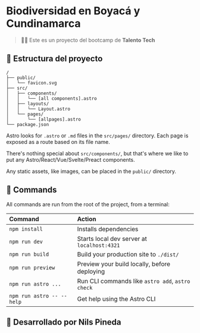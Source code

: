 # Biodiversidad en Boyacá y Cundinamarca

> 🧑‍🚀  Este es un proyecto del bootcamp de **Talento Tech**


## 🚀 Estructura del proyecto


```text
/
├── public/
│   └── favicon.svg
├── src/
│   ├── components/
│   │   └── [all components].astro
│   ├── layouts/
│   │   └── Layout.astro
│   └── pages/
│       └── [allpages].astro
└── package.json
```

Astro looks for `.astro` or `.md` files in the `src/pages/` directory. Each page is exposed as a route based on its file name.

There's nothing special about `src/components/`, but that's where we like to put any Astro/React/Vue/Svelte/Preact components.

Any static assets, like images, can be placed in the `public/` directory.

## 🧞 Commands

All commands are run from the root of the project, from a terminal:

| Command                   | Action                                           |
| :------------------------ | :----------------------------------------------- |
| `npm install`             | Installs dependencies                            |
| `npm run dev`             | Starts local dev server at `localhost:4321`      |
| `npm run build`           | Build your production site to `./dist/`          |
| `npm run preview`         | Preview your build locally, before deploying     |
| `npm run astro ...`       | Run CLI commands like `astro add`, `astro check` |
| `npm run astro -- --help` | Get help using the Astro CLI                     |

## 👀 Desarrollado por Nils Pineda


